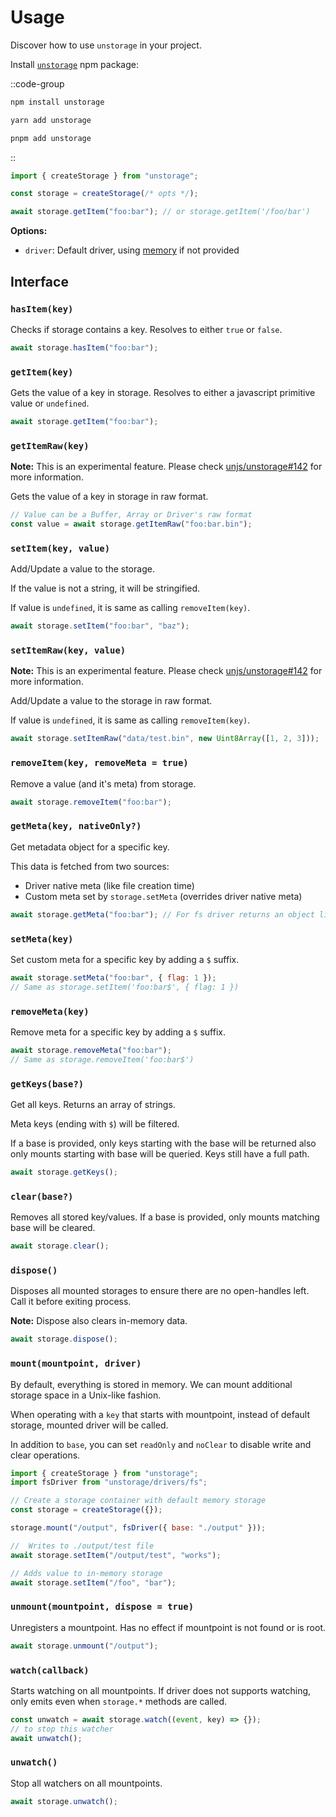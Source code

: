 # Usage

Discover how to use `unstorage` in your project.

Install [`unstorage`](https://npmjs.com/package/unstorage) npm package:

::code-group

```sh [npm]
npm install unstorage
```

```sh [Yarn]
yarn add unstorage
```

```sh [pnpm]
pnpm add unstorage
```

::

```js [my-storage.js]
import { createStorage } from "unstorage";

const storage = createStorage(/* opts */);

await storage.getItem("foo:bar"); // or storage.getItem('/foo/bar')
```

**Options:**

- `driver`: Default driver, using [memory](/drivers/memory) if not provided

## Interface

### `hasItem(key)`

Checks if storage contains a key. Resolves to either `true` or `false`.

```js
await storage.hasItem("foo:bar");
```

### `getItem(key)`

Gets the value of a key in storage. Resolves to either a javascript primitive value or `undefined`.

```js
await storage.getItem("foo:bar");
```

### `getItemRaw(key)`

**Note:** This is an experimental feature. Please check [unjs/unstorage#142](https://github.com/unjs/unstorage/issues/142) for more information.

Gets the value of a key in storage in raw format.

```js
// Value can be a Buffer, Array or Driver's raw format
const value = await storage.getItemRaw("foo:bar.bin");
```

### `setItem(key, value)`

Add/Update a value to the storage.

If the value is not a string, it will be stringified.

If value is `undefined`, it is same as calling `removeItem(key)`.

```js
await storage.setItem("foo:bar", "baz");
```

### `setItemRaw(key, value)`

**Note:** This is an experimental feature. Please check [unjs/unstorage#142](https://github.com/unjs/unstorage/issues/142) for more information.

Add/Update a value to the storage in raw format.

If value is `undefined`, it is same as calling `removeItem(key)`.

```js
await storage.setItemRaw("data/test.bin", new Uint8Array([1, 2, 3]));
```

### `removeItem(key, removeMeta = true)`

Remove a value (and it's meta) from storage.

```js
await storage.removeItem("foo:bar");
```

### `getMeta(key, nativeOnly?)`

Get metadata object for a specific key.

This data is fetched from two sources:

- Driver native meta (like file creation time)
- Custom meta set by `storage.setMeta` (overrides driver native meta)

```js
await storage.getMeta("foo:bar"); // For fs driver returns an object like { mtime, atime, size }
```

### `setMeta(key)`

Set custom meta for a specific key by adding a `$` suffix.

```js
await storage.setMeta("foo:bar", { flag: 1 });
// Same as storage.setItem('foo:bar$', { flag: 1 })
```

### `removeMeta(key)`

Remove meta for a specific key by adding a `$` suffix.

```js
await storage.removeMeta("foo:bar");
// Same as storage.removeItem('foo:bar$')
```

### `getKeys(base?)`

Get all keys. Returns an array of strings.

Meta keys (ending with `$`) will be filtered.

If a base is provided, only keys starting with the base will be returned also only mounts starting with base will be queried. Keys still have a full path.

```js
await storage.getKeys();
```

### `clear(base?)`

Removes all stored key/values. If a base is provided, only mounts matching base will be cleared.

```js
await storage.clear();
```

### `dispose()`

Disposes all mounted storages to ensure there are no open-handles left. Call it before exiting process.

**Note:** Dispose also clears in-memory data.

```js
await storage.dispose();
```

### `mount(mountpoint, driver)`

By default, everything is stored in memory. We can mount additional storage space in a Unix-like fashion.

When operating with a `key` that starts with mountpoint, instead of default storage, mounted driver will be called.

In addition to `base`, you can set `readOnly` and `noClear` to disable write and clear operations.

```js
import { createStorage } from "unstorage";
import fsDriver from "unstorage/drivers/fs";

// Create a storage container with default memory storage
const storage = createStorage({});

storage.mount("/output", fsDriver({ base: "./output" }));

//  Writes to ./output/test file
await storage.setItem("/output/test", "works");

// Adds value to in-memory storage
await storage.setItem("/foo", "bar");
```

### `unmount(mountpoint, dispose = true)`

Unregisters a mountpoint. Has no effect if mountpoint is not found or is root.

```js
await storage.unmount("/output");
```

### `watch(callback)`

Starts watching on all mountpoints. If driver does not supports watching, only emits even when `storage.*` methods are called.

```js
const unwatch = await storage.watch((event, key) => {});
// to stop this watcher
await unwatch();
```

### `unwatch()`

Stop all watchers on all mountpoints.

```js
await storage.unwatch();
```
